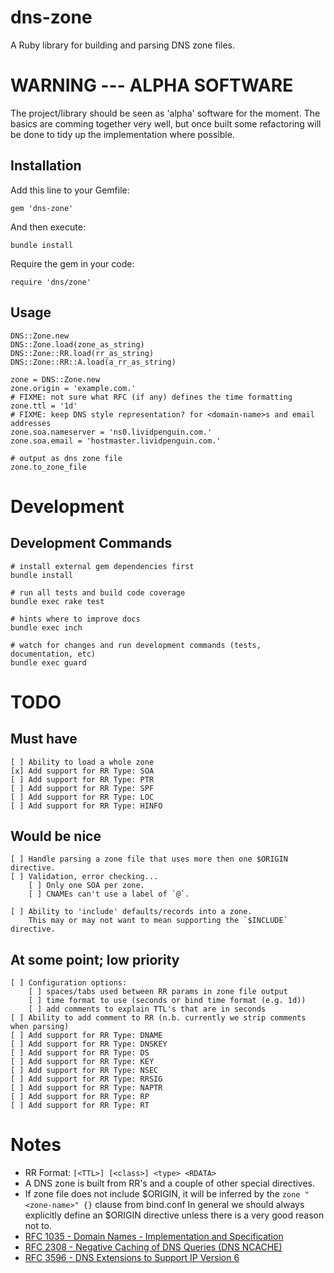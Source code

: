 dns-zone
========

A Ruby library for building and parsing DNS zone files.

# WARNING --- ALPHA SOFTWARE

The project/library should be seen as 'alpha' software for the moment.
The basics are comming together very well, but once built some refactoring will
be done to tidy up the implementation where possible.

## Installation

Add this line to your Gemfile:

    gem 'dns-zone'

And then execute:

    bundle install

Require the gem in your code:

    require 'dns/zone'

## Usage

    DNS::Zone.new
    DNS::Zone.load(zone_as_string)
    DNS::Zone::RR.load(rr_as_string)
    DNS::Zone::RR::A.load(a_rr_as_string)

    zone = DNS::Zone.new
    zone.origin = 'example.com.'
    # FIXME: not sure what RFC (if any) defines the time formatting
    zone.ttl = '1d'
    # FIXME: keep DNS style representation? for <domain-name>s and email addresses
    zone.soa.nameserver = 'ns0.lividpenguin.com.'
    zone.soa.email = 'hostmaster.lividpenguin.com.'

    # output as dns zone file
    zone.to_zone_file

# Development

## Development Commands

    # install external gem dependencies first
    bundle install

    # run all tests and build code coverage
    bundle exec rake test

    # hints where to improve docs
    bundle exec inch

    # watch for changes and run development commands (tests, documentation, etc)
    bundle exec guard

# TODO

## Must have

    [ ] Ability to load a whole zone
    [x] Add support for RR Type: SOA
    [ ] Add support for RR Type: PTR
    [ ] Add support for RR Type: SPF
    [ ] Add support for RR Type: LOC
    [ ] Add support for RR Type: HINFO

## Would be nice

    [ ] Handle parsing a zone file that uses more then one $ORIGIN directive.
    [ ] Validation, error checking...
        [ ] Only one SOA per zone.
        [ ] CNAMEs can't use a label of `@`.

    [ ] Ability to 'include' defaults/records into a zone.
        This may or may not want to mean supporting the `$INCLUDE` directive.

## At some point; low priority

    [ ] Configuration options:
        [ ] spaces/tabs used between RR params in zone file output
        [ ] time format to use (seconds or bind time format (e.g. 1d))
        [ ] add comments to explain TTL's that are in seconds
    [ ] Ability to add comment to RR (n.b. currently we strip comments when parsing)
    [ ] Add support for RR Type: DNAME
    [ ] Add support for RR Type: DNSKEY
    [ ] Add support for RR Type: DS
    [ ] Add support for RR Type: KEY
    [ ] Add support for RR Type: NSEC
    [ ] Add support for RR Type: RRSIG
    [ ] Add support for RR Type: NAPTR
    [ ] Add support for RR Type: RP
    [ ] Add support for RR Type: RT

# Notes

- RR Format: `[<TTL>] [<class>] <type> <RDATA>`
- A DNS zone is built from RR's and a couple of other special directives.
- If zone file does not include $ORIGIN, it will be inferred by the `zone "<zone-name>" {}` clause from bind.conf
  In general we should always explicitly define an $ORIGIN directive unless there is a very good reason not to.
- [RFC 1035 - Domain Names - Implementation and Specification](http://www.ietf.org/rfc/rfc1035.txt)
- [RFC 2308 - Negative Caching of DNS Queries (DNS NCACHE)](http://www.ietf.org/rfc/rfc2308.txt)
- [RFC 3596 - DNS Extensions to Support IP Version 6](http://www.ietf.org/rfc/rfc3596.txt)

